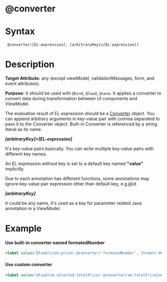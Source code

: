 # @converter

Syntax
======

` @converter(`*`[EL-expression], [arbitraryKey]=[EL-expression]`*`) `

Description
===========

**Target Attribute:** any (except viewModel, validationMessages, form, and event attributes)

**Purpose:** It should be used with ` @bind `, ` @load `, ` @save `. It applies a converter to convert data during transformation between UI components and ViewModel.

The evaluation result of EL expression should be a [Converter](http://www.zkoss.org/javadoc/latest/zk/org/zkoss/bind/Converter.html) object. You can append arbitrary arguments in key-value pair with comma separated to pass it to the Converter object. Built-in Converter is referenced by a string literal as its name.

***[arbitraryKey]=[EL-expression]***

It's key-value pairs basically. You can write multiple key-value pairs with different key names.

An EL expression without key is set to a default key named **"value"** implicitly.

Due to each annotation has different functions, some annotations may ignore key-value pair expression other than default key, e.g.@id.

***[arbitraryKey]***

It could be any name, it's used as a key for parameter related Java annotation in a ViewModel.

Example
=======

#### Use built-in converter named formatedNumber
``` xml
<label value="@load(item.price) @converter('formatedNumber', format='###,##0.00')"/>
```

#### Use custom converter
``` xml
<label value="@load(vm.selected.totalPrice) @converter(vm.totalPriceConverter)"/>
```
